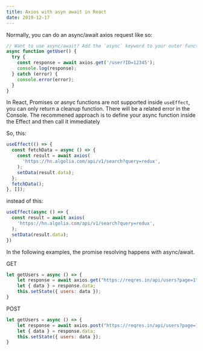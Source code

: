 ```yaml
---
title: Axios with asyn await in React
date: 2019-12-17
---
```


Normally, you can do an async/await axios request like so:

```js
// Want to use async/await? Add the `async` keyword to your outer function/method.
async function getUser() {
  try {
    const response = await axios.get('/user?ID=12345');
    console.log(response);
  } catch (error) {
    console.error(error);
  }
}
```

In React, Promises or asnyc functions are not supported inside `useEffect`, you can only return a cleanup function. There will be a related error in the Console. The recommened approach is to define your async function inside the Effect and then call it immediately

So, this: 

```js
useEffect(() => {
  const fetchData = async () => {
    const result = await axios(
      'https://hn.algolia.com/api/v1/search?query=redux',
    );
    setData(result.data);
  };
  fetchData();
}, []);
```

instead of this:

```js
useEffect(async () => {
  const result = await axios(
    'https://hn.algolia.com/api/v1/search?query=redux',
  );
  setData(result.data);
})
```

In the following examples, the promise resolving happens with async/await.

GET

```js
let getUsers = async () => {
    let response = await axios.get("https://reqres.in/api/users?page=1");
    let { data } = response.data;
    this.setState({ users: data });
}
```

POST

```js
let getUsers = async () => {
    let response = await axios.post("https://reqres.in/api/users?page=1", { username: 'Aamnah'});
    let { data } = response.data;
    this.setState({ users: data });
}
```
